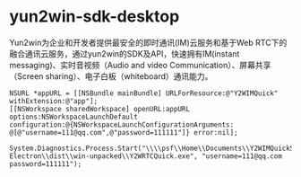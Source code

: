 # yun2win-sdk-desktop
Yun2win为企业和开发者提供最安全的即时通讯(IM)云服务和基于Web RTC下的融合通讯云服务，通过yun2win的SDK及API，快速拥有IM(instant messaging)、实时音视频（Audio and video Communication）、屏幕共享（Screen sharing）、电子白板（whiteboard）通讯能力。


    NSURL *appURL = [[NSBundle mainBundle] URLForResource:@"Y2WIMQuick" withExtension:@"app"];
    [[NSWorkspace sharedWorkspace] openURL:appURL options:NSWorkspaceLaunchDefault configuration:@{NSWorkspaceLaunchConfigurationArguments: @[@"username=111@qq.com",@"password=111111"]} error:nil];
    
    System.Diagnostics.Process.Start("\\\\psf\\Home\\Documents\\Y2WIMQuickStart-Electron\\dist\\win-unpacked\\Y2WRTCQuick.exe", "username=111@qq.com password=111111");
